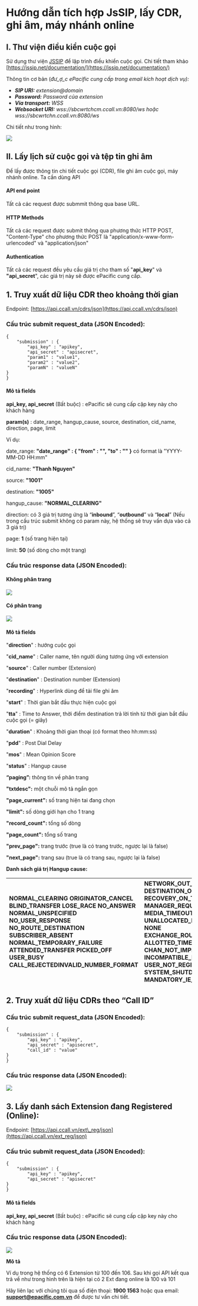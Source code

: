 # Hướng dẫn tích hợp JsSIP, lấy CDR, ghi âm, máy nhánh online

## **I. Thư viện điều kiển cuộc gọi**

Sử dụng thư viện [JSSIP](http://jssip.net/) để lập trình điều khiển cuộc gọi. Chi tiết tham khảo [https://jssip.net/documentation/](https://jssip.net/documentation/)

Thông tin cơ bản \(_đư_ợ_c ePacific cung cấp trong email kích hoạt dịch vụ\):_

* _**SIP URI:** extension@domain_
* _**Password:** Password của extension_
* _**Via transport:** WSS_
* _**Websocket URI:** wss://sbcwrtchcm.ccall.vn:8080/ws hoặc wss://sbcwrtchn.ccall.vn:8080/ws_

Chi tiết như trong hình: 

![](.gitbook/assets/image.png)

## **II. Lấy lịch sử cuộc gọi và tệp tin ghi âm**

Để lấy được thông tin chi tiết cuộc gọi \(CDR\), file ghi âm cuộc gọi, máy nhánh online. Ta cần dùng API

#### **API end point**

Tất cả các request được submmit thông qua base URL.

#### **HTTP Methods**

Tất cả các request được submit thông qua phương thức HTTP POST, "Content-Type" cho phương thức POST là "application/x-www-form-urlencoded" và "application/json"

#### **Authentication**

Tất cả các request đều yêu cầu giá trị cho tham số "**api\_key**" và **"api\_secret**", các giá trị này sẽ được ePacific cung cấp.

## **1. Truy xuất dữ liệu CDR theo khoảng thời gian**

Endpoint: [https://api.ccall.vn/cdrs/json](https://api.ccall.vn/cdrs/json)

### **Cấu trúc submit request\_data \(JSON Encoded\):**

```text
{
	"submission" : {
		"api_key" : "apikey",
		"api_secret" : "apisecret",
		"param1" : "value1",
		"param2" : "value2",
		"paramN" : "valueN"
}
}
```

#### **Mô tả fields**

**api\_key, api\_secret** \(Bất buộc\) : ePacific sẽ cung cấp cặp key này cho khách hàng

**param\(s\)** : date\_range, hangup\_cause, source, destination, cid\_name, direction, page, limit

Ví dụ:

date\_range: **"date\_range" : { "from" : "", "to" : "" }** có format là "YYYY-MM-DD HH:mm"

cid\_name: **"Thanh Nguyen"**

source: **"1001"**

destination: **"1005"**

hangup\_cause: **"NORMAL\_CLEARING"**

direction: có 3 giá trị tương ứng là “**inbound**”, “**outbound**” và “**local**” \(Nếu trong cấu trúc submit không có param này, hệ thống sẽ truy vấn dựa vào cả 3 giá trị\)

page: **1** \(số trang hiện tại\)

limit: **50** \(số dòng cho một trang\)

### **Cấu trúc response data \(JSON Encoded\):**

#### Không phân trang

![](.gitbook/assets/api-nonpage.png)

#### Có phân trang

![](.gitbook/assets/api-paging.png)

#### **Mô tả fields**

"**direction**" : hướng cuộc gọi

"**cid\_name**" : Caller name, tên người dùng tương ứng với extension

"**source**" : Caller number \(Extension\)

"**destination**" : Destination number \(Extension\)

"**recording**" : Hyperlink dùng để tải file ghi âm

"**start**" : Thời gian bắt đầu thực hiện cuộc gọi

"**tta**" : Time to Answer, thời điểm destination trả lời tính từ thời gian bắt đầu cuộc gọi \(= giây\)

"**duration**" : Khoảng thời gian thoại \(có format theo hh:mm:ss\)

"**pdd**" : Post Dial Delay

"**mos**" : Mean Opinion Score

"**status**" : Hangup cause

**“paging”:** thông tin về phân trang

**"txtdesc":** một chuỗi mô tả ngắn gọn

**"page\_current":** số trang hiện tai đang chọn

**"limit":** số dòng giới hạn cho 1 trang

**"record\_count":** tổng số dòng

**"page\_count":** tổng số trang

**"prev\_page":** trang trước \(true là có trang trước, ngược lại là false\)

**"next\_page":** trang sau \(true là có trang sau, ngược lại là false\)

**Danh sách giá trị Hangup cause:**

| NORMAL\_CLEARING ORIGINATOR\_CANCEL BLIND\_TRANSFER LOSE\_RACE NO\_ANSWER NORMAL\_UNSPECIFIED NO\_USER\_RESPONSE NO\_ROUTE\_DESTINATION SUBSCRIBER\_ABSENT NORMAL\_TEMPORARY\_FAILURE ATTENDED\_TRANSFER PICKED\_OFF USER\_BUSY CALL\_REJECTEDINVALID\_NUMBER\_FORMAT | NETWORK\_OUT\_OF\_ORDER DESTINATION\_OUT\_OF\_ORDER RECOVERY\_ON\_TIMER\_EXPIRE MANAGER\_REQUEST MEDIA\_TIMEOUT UNALLOCATED\_NUMBER NONE EXCHANGE\_ROUTING\_ERROR ALLOTTED\_TIMEOUT CHAN\_NOT\_IMPLEMENTED INCOMPATIBLE\_DESTINATION USER\_NOT\_REGISTERED SYSTEM\_SHUTDOWN MANDATORY\_IE\_MISSING |
| :--- | :--- |


## **2. Truy xuất dữ liệu CDRs theo “Call ID”**

### **Cấu trúc submit request\_data \(JSON Encoded\):**

```text
{
	"submission" : {
		"api_key" : "apikey",
		"api_secret" : "apisecret",
		"call_id" : "value"
}
}
```

### **Cấu trúc response data \(JSON Encoded\):**

![](.gitbook/assets/api-callid-re1.png)

## **3. Lấy danh sách Extension đang Registered \(Online\):**

Endpoint: [https://api.ccall.vn/ext\_reg/json](https://api.ccall.vn/ext_reg/json)

### **Cấu trúc submit request\_data \(JSON Encoded\):**

```text
{
	"submission" : {
		"api_key" : "apikey",
		"api_secret" : "apisecret"
}
}
```

#### **Mô tả fields**

**api\_key, api\_secret** \(Bất buộc\) : ePacific sẽ cung cấp cặp key này cho khách hàng

### **Cấu trúc response data \(JSON Encoded\):**

![](.gitbook/assets/api-ext-online.png)

**Mô tả**

Ví dụ trong hệ thống có 6 Extension từ 100 đến 106. Sau khi gọi API kết qua trả về như trong hình trên là hiện tại có 2 Ext đang online là 100 và 101

Hãy liên lạc với chúng tôi qua số điện thoại: **1900 1563** hoặc qua email: **support@epacific.com.vn** để được tư vấn chi tiết.

